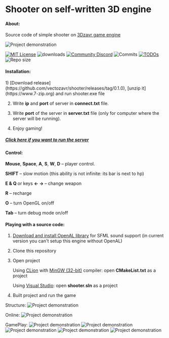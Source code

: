 # Shooter on self-written 3D engine

<h4>About:</h4>

Source code of simple shooter on [3Dzavr game engine](https://github.com/vectozavr/3dzavr)

![Project demonstration](img/gamePlay2.png)

[![MIT License](https://img.shields.io/badge/license-MIT-blue.svg?style=flat)](http://choosealicense.com/licenses/mit/)
![downloads](https://img.shields.io/github/downloads/vectozavr/shooter/total)
[![Community Discord](https://img.shields.io/discord/788056426324426782.svg?label=discord&logo=discord)](https://discord.gg/NzSf5tyS)
![Commits](https://img.shields.io/github/last-commit/vectozavr/shooter)
[![TODOs](https://badgen.net/https/api.tickgit.com/badgen/github.com/vectozavr/shooter)](https://www.tickgit.com/browse?repo=github.com/vectozavr/shooter)
![Repo size](https://img.shields.io/github/repo-size/vectozavr/shooter)

<h4>Installation:</h4>
1) [Download release](https://github.com/vectozavr/shooter/releases/tag/0.1.0), [unzip it](https://www.7-zip.org) and run shooter.exe file


2) Write <b>ip</b> and <b>port</b> of server in <b>connect.txt</b> file.


3) Write <b>port</b> of the server in <b>server.txt</b> file (only for computer where the server will be running).


3) Enjoy gaming!

[<h5>Click here if you want to run the server</h3>](https://github.com/vectozavr/shooter_server)

<h4>Control:</h4>

<b>Mouse</b>, <b>Space</b>, <b>A</b>, <b>S</b>, <b>W</b>, <b>D</b> – player control.

<b>SHIFT</b> – slow motion (this ability is not infinite: its bar is next to hp)

<b>E & Q </b> or keys <b> <- -> </b> – change weapon

<b>R</b> – recharge

<b>O</b> – turn OpenGL on/off

<b>Tab</b> – turn debug mode on/off

<h4>Playing with a source code:</h4>

1) [Download and install OpenAL library](https://openal.org/downloads/) for SFML sound support (in current version you can't setup this engine without OpenAL)

2) Clone this repository

3) Open project
   
   Using [CLion](https://www.jetbrains.com/clion/) with [MinGW (32-bit)](https://sourceforge.net/projects/mingw-w64/files/Toolchains%20targetting%20Win32/Personal%20Builds/mingw-builds/7.3.0/threads-posix/dwarf/i686-7.3.0-release-posix-dwarf-rt_v5-rev0.7z/download) compiler: open <b>CMakeList.txt</b> as a project

   Using [Visual Studio](https://visualstudio.microsoft.com/ru/): open <b>shooter.sln</b> as a project

4) Built project and run the game

Structure:
![Project demonstration](img/structure.png)

Online:
![Project demonstration](img/gamePlay4.png)

GamePlay:
![Project demonstration](img/gamePlay3.png)
![Project demonstration](img/gamePlay5.png)
![Project demonstration](img/gamePlay6.png)
![Project demonstration](img/gamePlay7.png)
![Project demonstration](img/opengl.png)
